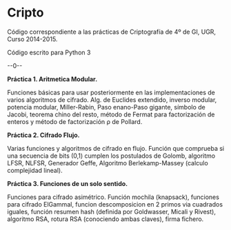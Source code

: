 # Cripto
Código correspondiente a las prácticas de Criptografía de 4º de GI, UGR, Curso 2014-2015.

Código escrito para Python 3

--0--

**Práctica 1. Aritmetica Modular.** 

Funciones básicas para usar posteriormente en las implementaciones de varios algoritmos de cifrado. Alg. de Euclides extendido, inverso modular, potencia modular, Miller-Rabin, Paso enano-Paso gigante, símbolo de Jacobi, teorema chino del resto, método de Fermat para factorización de enteros y método de factorización ρ de Pollard.


**Práctica 2. Cifrado Flujo.** 

Varias funciones y algoritmos de cifrado en flujo. Función que comprueba si una secuencia de bits (0,1) cumplen los postulados de Golomb, algoritmo LFSR, NLFSR, Generador Geffe, Algoritmo Berlekamp-Massey (calculo complejidad lineal).


**Práctica 3. Funciones de un solo sentido.** 

Funciones para cifrado asimétrico. Función mochila (knapsack), funciones para cifrado ElGammal, funcion descomposicion en 2 primos via cuadrados iguales, función resumen hash (definida por Goldwasser, Micali y Rivest), algoritmo RSA, rotura RSA (conociendo ambas claves), firma fichero.
